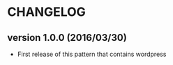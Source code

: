 CHANGELOG
=========

## version 1.0.0 (2016/03/30)

  -  First release of this pattern that contains wordpress
